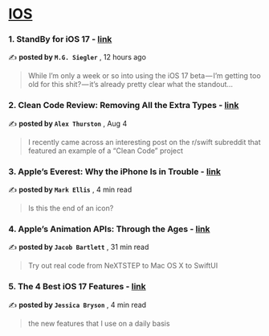 
<h1><a href=https://medium.com/tag/ios/recommended target="_blank" rel="noopener noreferrer">IOS</a></h1>
<h3>1. StandBy for iOS 17 - <a href=https://medium.com/five-hundred-words/standby-for-ios-17-5f44f03d7534?source=tag_recommended_feed---------0-84----------ios----------ab851abc_b907_4f8a_b72c_1fb8caaf848a------- target="_blank" rel="noopener noreferrer">link</a></h3>

✍️ **posted by `M.G. Siegler`** <date> , 12 hours ago</date>

<blockquote>While I’m only a week or so into using the iOS 17 beta — I’m getting too old for this shit? — it’s already pretty clear what the standout…</blockquote>

<h3>2. Clean Code Review: Removing All the Extra Types - <a href=https://medium.com/better-programming/clean-code-review-removing-all-the-extra-types-162b539b58f4?source=tag_recommended_feed---------1-107----------ios----------ab851abc_b907_4f8a_b72c_1fb8caaf848a------- target="_blank" rel="noopener noreferrer">link</a></h3>

✍️ **posted by `Alex Thurston`** <date> , Aug 4</date>

<blockquote>I recently came across an interesting post on the r/swift subreddit that featured an example of a “Clean Code” project</blockquote>

<h3>3. Apple’s Everest: Why the iPhone Is in Trouble - <a href=https://medium.com/macoclock/apples-everest-why-the-iphone-is-in-trouble-b2129b78460d?source=tag_recommended_feed---------2-85----------ios----------ab851abc_b907_4f8a_b72c_1fb8caaf848a------- target="_blank" rel="noopener noreferrer">link</a></h3>

✍️ **posted by `Mark Ellis`** <date> , 4 min read</date>

<blockquote>Is this the end of an icon?</blockquote>

<h3>4. Apple’s Animation APIs: Through the Ages - <a href=https://medium.com/better-programming/through-the-ages-apple-animation-apis-2ab5925f546b?source=tag_recommended_feed---------3-84----------ios----------ab851abc_b907_4f8a_b72c_1fb8caaf848a------- target="_blank" rel="noopener noreferrer">link</a></h3>

✍️ **posted by `Jacob Bartlett`** <date> , 31 min read</date>

<blockquote>Try out real code from NeXTSTEP to Mac OS X to SwiftUI</blockquote>

<h3>5. The 4 Best iOS 17 Features - <a href=https://medium.com/macoclock/the-4-best-ios-17-features-f5b1362a204e?source=tag_recommended_feed---------4-107----------ios----------ab851abc_b907_4f8a_b72c_1fb8caaf848a------- target="_blank" rel="noopener noreferrer">link</a></h3>

✍️ **posted by `Jessica Bryson`** <date> , 4 min read</date>

<blockquote>the new features that I use on a daily basis</blockquote>

